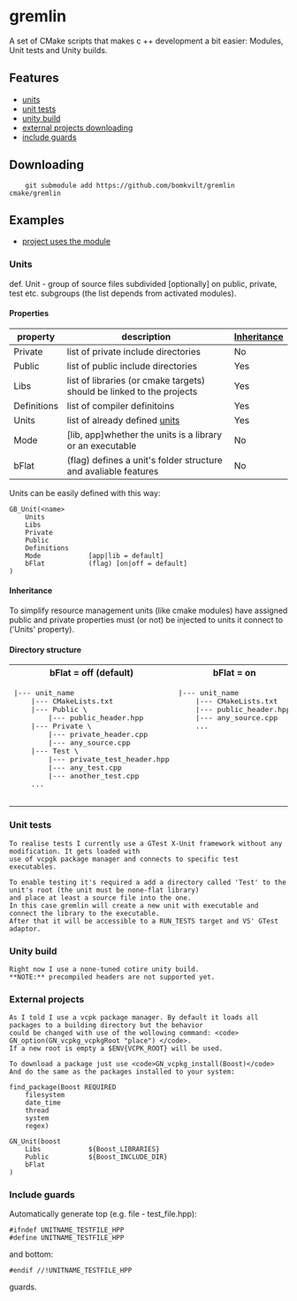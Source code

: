 # gremlin
A set of CMake scripts that makes c ++ development a bit easier: Modules, Unit tests and Unity builds.

## Features
- [units](#Units)
- [unit tests](#Unit-tests)
- [unity build](#Unity-build)
- [external projects downloading](#External-projects)
- [include guards](#Include-guards)

## Downloading
```
    git submodule add https://github.com/bomkvilt/gremlin cmake/gremlin
```
## Examples
- [project uses the module](https://github.com/bomkvilt/Yager)

### Units
def. Unit - group of source files subdivided [optionally] on public, private, test etc. subgroups (the list depends from activated modules).

#### Properties

| property | description | [Inheritance](#Inheritance) |
| ----     | ----        | ---- |
| Private  | list of private include directories | No |
| Public   | list of public include directories | Yes |
| Libs     | list of libraries (or cmake targets) should be linked to the projects | Yes |
| Definitions | list of compiler definitoins | Yes |
| Units    | list of already defined [units](#Units) | Yes |
| Mode     | [lib, app]whether the units is a library or an executable | No |
| bFlat    | (flag) defines a unit's folder structure and avaliable features | No |

Units can be easily defined with this way:
```
GB_Unit(<name>
    Units
    Libs
    Private
    Public
    Definitions
    Mode            [app|lib = default]
    bFlat           (flag) [on|off = default]
)
```

#### Inheritance

To simplify resource management units (like cmake modules) have assigned public and private properties must (or not) 
be injected to units it connect to ('Units' property).

#### Directory structure

<table>
    <tr>
        <th> bFlat = off (default) </th>
        <th> bFlat = on </th>
    </tr>
    <tr style="vertical-align: top;">
        <td><pre>
|--- unit_name
    |--- CMakeLists.txt
    |--- Public \
        |--- public_header.hpp
    |--- Private \
        |--- private_header.cpp
        |--- any_source.cpp
    |--- Test \
        |--- private_test_header.hpp
        |--- any_test.cpp
        |--- another_test.cpp
    ...
        </pre></td>
        <td><pre>
|--- unit_name
    |--- CMakeLists.txt
    |--- public_header.hpp
    |--- any_source.cpp
    ...
        </pre></td>
    </tr>
</table>

### Unit tests
    To realise tests I currently use a GTest X-Unit framework without any modification. It gets loaded with 
    use of vcpgk package manager and connects to specific test executables.
    
    To enable testing it's required a add a directory called 'Test' to the unit's root (the unit must be none-flat library) 
    and place at least a source file into the one. 
    In this case gremlin will create a new unit with executable and connect the library to the executable.
    After that it will be accessible to a RUN_TESTS target and VS' GTest adaptor.

### Unity build
    Right now I use a none-tuned cotire unity build.
    **NOTE:** precompiled headers are not supported yet.

### External projects
    As I told I use a vcpk package manager. By default it loads all packages to a building directory but the behavior
    could be changed with use of the wollowing command: <code> GN_option(GN_vcpkg_vcpkgRoot "place") </code>.
    If a new root is empty a $ENV{VCPK_ROOT} will be used.
    
    To download a package just use <code>GN_vcpkg_install(Boost)</code>
    And do the same as the packages installed to your system:
    
```
find_package(Boost REQUIRED 
    filesystem 
    date_time 
    thread
    system
    regex)

GN_Unit(boost
    Libs            ${Boost_LIBRARIES}
    Public          ${Boost_INCLUDE_DIR}
    bFlat
)
```

### Include guards
Automatically generate top (e.g. file - test_file.hpp):
```
#ifndef UNITNAME_TESTFILE_HPP
#define UNITNAME_TESTFILE_HPP
```
and bottom:
```
#endif //!UNITNAME_TESTFILE_HPP
```
guards.
